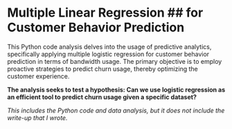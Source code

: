 # Multiple Linear Regression ## for Customer Behavior Prediction

This Python code analysis delves into the usage of predictive analytics, specifically applying multiple logistic regression for customer behavior prediction in terms of bandwidth usage. The primary objective is to employ proactive strategies to predict churn usage, thereby optimizing the customer experience. 

**The analysis seeks to test a hypothesis: Can we use logistic regression as an efficient tool to predict churn usage given a specific dataset?**

*This includes the Python code and data analysis, but it does not include the write-up that I wrote.*
